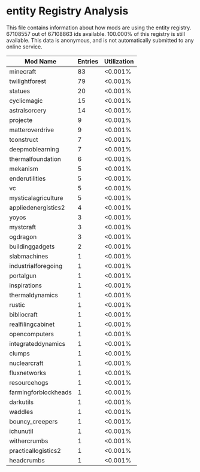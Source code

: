 # entity Registry Analysis

This file contains information about how mods are using the entity registry.
67108557 out of 67108863 ids available. 100.000% of this registry is still
available. This data is anonymous, and is not automatically submitted to any
online service.


| Mod Name             | Entries | Utilization |
|----------------------|---------|-------------|
| minecraft            | 83      | <0.001%     |
| twilightforest       | 79      | <0.001%     |
| statues              | 20      | <0.001%     |
| cyclicmagic          | 15      | <0.001%     |
| astralsorcery        | 14      | <0.001%     |
| projecte             | 9       | <0.001%     |
| matteroverdrive      | 9       | <0.001%     |
| tconstruct           | 7       | <0.001%     |
| deepmoblearning      | 7       | <0.001%     |
| thermalfoundation    | 6       | <0.001%     |
| mekanism             | 5       | <0.001%     |
| enderutilities       | 5       | <0.001%     |
| vc                   | 5       | <0.001%     |
| mysticalagriculture  | 5       | <0.001%     |
| appliedenergistics2  | 4       | <0.001%     |
| yoyos                | 3       | <0.001%     |
| mystcraft            | 3       | <0.001%     |
| ogdragon             | 3       | <0.001%     |
| buildinggadgets      | 2       | <0.001%     |
| slabmachines         | 1       | <0.001%     |
| industrialforegoing  | 1       | <0.001%     |
| portalgun            | 1       | <0.001%     |
| inspirations         | 1       | <0.001%     |
| thermaldynamics      | 1       | <0.001%     |
| rustic               | 1       | <0.001%     |
| bibliocraft          | 1       | <0.001%     |
| realfilingcabinet    | 1       | <0.001%     |
| opencomputers        | 1       | <0.001%     |
| integrateddynamics   | 1       | <0.001%     |
| clumps               | 1       | <0.001%     |
| nuclearcraft         | 1       | <0.001%     |
| fluxnetworks         | 1       | <0.001%     |
| resourcehogs         | 1       | <0.001%     |
| farmingforblockheads | 1       | <0.001%     |
| darkutils            | 1       | <0.001%     |
| waddles              | 1       | <0.001%     |
| bouncy_creepers      | 1       | <0.001%     |
| ichunutil            | 1       | <0.001%     |
| withercrumbs         | 1       | <0.001%     |
| practicallogistics2  | 1       | <0.001%     |
| headcrumbs           | 1       | <0.001%     |
